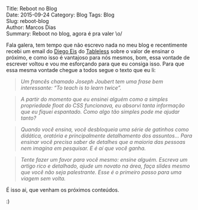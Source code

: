 Title: Reboot no Blog  
Date: 2015-09-24
Category: Blog
Tags: Blog  
Slug: reboot-blog  
Author: Marcos Dias  
Summary: Reboot no blog, agora é pra valer \o/

Fala galera, tem tempo que não escrevo nada no meu blog e recentimente recebi um email do [Diego Eis](https://twitter.com/diegoeis) do [Tableless](http://tableless.com.br/) sobre o valor de ensinar o próximo, e como isso é vantajoso para nós mesmos, bom, essa vontade de escrever voltou e vou me esforçando para que eu consiga isso.
Para que essa mesma vontade chegue a todos segue o texto que eu li:

>*Um francês chamado Joseph Joubert tem uma frase bem interessante: “To teach is to learn twice”.*

>*A partir do momento que eu ensinei alguém como a simples propriedade float do CSS funcionava, eu absorvi tanta informação que eu fiquei espantado. Como algo tão simples pode me ajudar tanto?*

>*Quando você ensina, você desbloqueia uma série de gatinhos como didática, oratória e principalmente detalhamento dos assuntos… Para ensinar você precisa saber de detalhes que a maioria das pessoas nem imagina em pesquisar. E é aí que você ganha.*

>*Tente fazer um favor para você mesmo: ensine alguém. Escreva um artigo rico e detalhado, ajude um novato na área, faça slides mesmo que você não seja palestrante. Esse é o primeiro passo para uma viagem sem volta.*

É isso ai, que venham os próximos conteúdos.

:)
